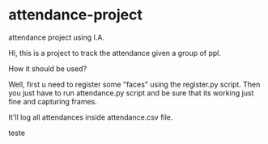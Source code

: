 # attendance-project
attendance project using I.A.

Hi, this is a project to track the attendance given a group of ppl.

How it should be used?

Well, first u need to register some "faces" using the register.py script. Then you just have to run attendance.py script and be sure that its working just fine and
capturing frames.

It'll log all attendances inside attendance.csv file.

teste
